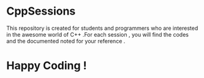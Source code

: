 # CppSessions

This repository is created for students and programmers who are interested in the awesome world of C++ .For each session , you will find the codes and the documented noted for your reference .

# Happy Coding !
